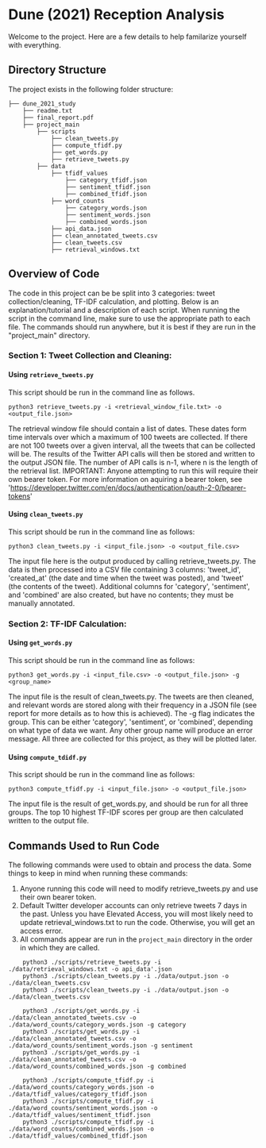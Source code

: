 # Dune (2021) Reception Analysis

Welcome to the project. Here are a few details to help familarize yourself with everything.

## Directory Structure

The project exists in the following folder structure:

```
├── dune_2021_study
    ├── readme.txt
    ├── final_report.pdf
    ├── project_main
        ├── scripts
            ├── clean_tweets.py
            ├── compute_tfidf.py
            ├── get_words.py
            ├── retrieve_tweets.py
        ├── data
            ├── tfidf_values
                ├── category_tfidf.json
                ├── sentiment_tfidf.json
                ├── combined_tfidf.json
            ├── word_counts
                ├── category_words.json
                ├── sentiment_words.json
                ├── combined_words.json
            ├── api_data.json
            ├── clean_annotated_tweets.csv
            ├── clean_tweets.csv
            ├── retrieval_windows.txt
```		

## Overview of Code

The code in this project can be be split into 3 categories: tweet collection/cleaning, TF-IDF calculation, and plotting. 
Below is an explanation/tutorial and a description of each script. 
When running the script in the command line, make sure to use the appropriate path to each file. 
The commands should run anywhere, but it is best if they are run in the "project_main" directory.



### Section 1: Tweet Collection and Cleaning:
#### Using `retrieve_tweets.py`
This script should be run in the command line as follows.
```
python3 retrieve_tweets.py -i <retrieval_window_file.txt> -o <output_file.json>
```
The retrieval window file should contain a list of dates. These dates form time intervals over which a maximum of 100 tweets are collected. 
If there are not 100 tweets over a given interval, all the tweets that can be collected will be. 
The results of the Twitter API calls will then be stored and written to the output JSON file.
The number of API calls is n-1, where n is the length of the retrieval list.
IMPORTANT: Anyone attempting to run this will require their own bearer token. 
For more information on aquiring a bearer token, see 'https://developer.twitter.com/en/docs/authentication/oauth-2-0/bearer-tokens'

#### Using `clean_tweets.py`
This script should be run in the command line as follows: 

```python3 clean_tweets.py -i <input_file.json> -o <output_file.csv>```

The input file here is the output produced by calling retrieve_tweets.py. The data is then processed into a CSV file containing 3 columns:
'tweet_id', 'created_at' (the date and time when the tweet was posted), and 'tweet' (the contents of the tweet). 
Additional columns for 'category', 'sentiment', and 'combined' are also created, but have no contents; they must be manually annotated.

### Section 2: TF-IDF Calculation:
#### Using `get_words.py`
This script should be run in the command line as follows:

```python3 get_words.py -i <input_file.csv> -o <output_file.json> -g <group_name>```

The input file is the result of clean_tweets.py. 
The tweets are then cleaned, and relevant words are stored along with their frequency in a JSON file 
(see report for more details as to how this is achieved). 
The -g flag indicates the group. This can be either 'category', 'sentiment', or 'combined', depending on what type of data we want.
Any other group name will produce an error message.
All three are collected for this project, as they will be plotted later.
		
#### Using `compute_tdidf.py`
This script should be run in the command line as follows:

```python3 compute_tfidf.py -i <input_file.json> -o <output_file.json> ```

The input file is the result of get_words.py, and should be run for all three groups. 
The top 10 highest TF-IDF scores per group are then calculated written to the output file.

## Commands Used to Run Code

The following commands were used to obtain and process the data. 
Some things to keep in mind when running these commands:
1. Anyone running this code will need to modify retrieve_tweets.py and use their own bearer token.
2. Default Twitter developer accounts can only retrieve tweets 7 days in the past. Unless you have Elevated Access, you will most likely need to update retrieval_windows.txt
to run the code. Otherwise, you will get an access error.
3. All commands appear are run in the ```project_main``` directory in the order in which they are called. 


```
	python3 ./scripts/retrieve_tweets.py -i ./data/retrieval_windows.txt -o api_data'.json 
	python3 ./scripts/clean_tweets.py -i ./data/output.json -o ./data/clean_tweets.csv
	python3 ./scripts/clean_tweets.py -i ./data/output.json -o ./data/clean_tweets.csv
```

```
	python3 ./scripts/get_words.py -i ./data/clean_annotated_tweets.csv -o ./data/word_counts/category_words.json -g category
	python3 ./scripts/get_words.py -i ./data/clean_annotated_tweets.csv -o ./data/word_counts/sentiment_words.json -g sentiment
	python3 ./scripts/get_words.py -i ./data/clean_annotated_tweets.csv -o ./data/word_counts/combined_words.json -g combined
```

```
	python3 ./scripts/compute_tfidf.py -i ./data/word_counts/category_words.json -o ./data/tfidf_values/category_tfidf.json
	python3 ./scripts/compute_tfidf.py -i ./data/word_counts/sentiment_words.json -o ./data/tfidf_values/sentiment_tfidf.json
	python3 ./scripts/compute_tfidf.py -i ./data/word_counts/combined_words.json -o ./data/tfidf_values/combined_tfidf.json
```
